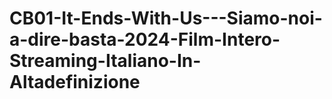 # CB01-It-Ends-With-Us---Siamo-noi-a-dire-basta-2024-Film-Intero-Streaming-Italiano-In-Altadefinizione